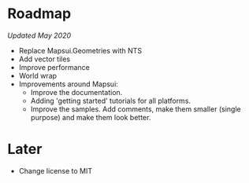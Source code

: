 # Roadmap 
*Updated May 2020*


- Replace Mapsui.Geometries with NTS
- Add vector tiles
- Improve performance
- World wrap
- Improvements around Mapsui:
  - Improve the documentation.
  - Adding 'getting started' tutorials for all platforms.
  - Improve the samples. Add comments, make them smaller (single purpose) and make them look better. 

# Later
- Change license to MIT










